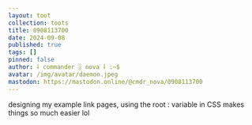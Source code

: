 ```yaml
---
layout: toot
collection: toots
title: 0908113700
date: 2024-09-08
published: true
tags: []
pinned: false
author: ⸸ commander ░ nova ⸸ :~$
avatar: /img/avatar/daemon.jpeg
mastodon: https://mastodon.online/@cmdr_nova/0908113700
---
```


designing my example link pages, using the root : variable in CSS makes things so much easier lol
